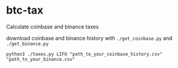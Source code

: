 # btc-tax

Calculate coinbase and binance taxes

download coinbase and binance history with `./get_coinbase.py` and `./get_binance.py`

`python3 ./taxes.py LIFO "path_to_your_coinbase_history.csv" "path_to_your_binance.csv"`
